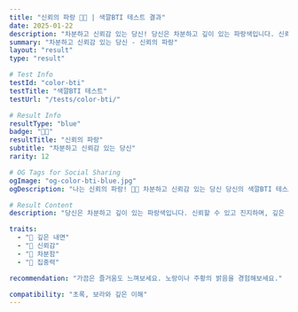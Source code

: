 ```yaml
---
title: "신뢰의 파랑 🔵🌊 | 색깔BTI 테스트 결과"
date: 2025-01-22
description: "차분하고 신뢰감 있는 당신! 당신은 차분하고 깊이 있는 파랑색입니다. 신뢰할 수 있고 진지하며, 깊은 생각과 통찰력을 가지고 있어요. 조용하지만 강한 내면을 지녔습니다...."
summary: "차분하고 신뢰감 있는 당신 - 신뢰의 파랑"
layout: "result"
type: "result"

# Test Info
testId: "color-bti"
testTitle: "색깔BTI 테스트"
testUrl: "/tests/color-bti/"

# Result Info
resultType: "blue"
badge: "🔵🌊"
resultTitle: "신뢰의 파랑"
subtitle: "차분하고 신뢰감 있는 당신"
rarity: 12

# OG Tags for Social Sharing
ogImage: "og-color-bti-blue.jpg"
ogDescription: "나는 신뢰의 파랑! 🔵🌊 차분하고 신뢰감 있는 당신 당신의 색깔BTI 테스트 결과는?"

# Result Content
description: "당신은 차분하고 깊이 있는 파랑색입니다. 신뢰할 수 있고 진지하며, 깊은 생각과 통찰력을 가지고 있어요. 조용하지만 강한 내면을 지녔습니다."

traits:
  - "🌊 깊은 내면"
  - "💙 신뢰감"
  - "🧘 차분함"
  - "🎯 집중력"

recommendation: "가끔은 즐거움도 느껴보세요. 노랑이나 주황의 밝음을 경험해보세요."

compatibility: "초록, 보라와 깊은 이해"
---
```

